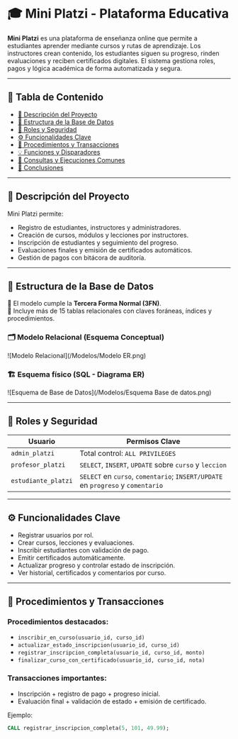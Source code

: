 # 🎓 Mini Platzi - Plataforma Educativa

**Mini Platzi** es una plataforma de enseñanza online que permite a estudiantes aprender mediante cursos y rutas de aprendizaje. Los instructores crean contenido, los estudiantes siguen su progreso, rinden evaluaciones y reciben certificados digitales. El sistema gestiona roles, pagos y lógica académica de forma automatizada y segura.

---

## 📘 Tabla de Contenido

- [🏫 Descripción del Proyecto](#-descripción-del-proyecto)
- [🧩 Estructura de la Base de Datos](#-estructura-de-la-base-de-datos)
- [🔐 Roles y Seguridad](#-roles-y-seguridad)
- [⚙️ Funcionalidades Clave](#️-funcionalidades-clave)
- [🔄 Procedimientos y Transacciones](#-procedimientos-y-transacciones)
- [💡 Funciones y Disparadores](#-funciones-y-disparadores)
- [🚀 Consultas y Ejecuciones Comunes](#-consultas-y-ejecuciones-comunes)
- [📌 Conclusiones](#-conclusiones)

---

## 🏫 Descripción del Proyecto

Mini Platzi permite:

- Registro de estudiantes, instructores y administradores.
- Creación de cursos, módulos y lecciones por instructores.
- Inscripción de estudiantes y seguimiento del progreso.
- Evaluaciones finales y emisión de certificados automáticos.
- Gestión de pagos con bitácora de auditoría.

---

## 🧩 Estructura de la Base de Datos

📌 El modelo cumple la **Tercera Forma Normal (3FN)**.  
📁 Incluye más de 15 tablas relacionales con claves foráneas, índices y procedimientos.

### 🗂️ Modelo Relacional (Esquema Conceptual)
![Modelo Relacional](/Modelos/Modelo ER.png)

### 🏗️ Esquema físico (SQL - Diagrama ER)
![Esquema de Base de Datos](/Modelos/Esquema Base de datos.png)

---

## 🔐 Roles y Seguridad

| Usuario             | Permisos Clave                                                                 |
|---------------------|--------------------------------------------------------------------------------|
| `admin_platzi`       | Total control: `ALL PRIVILEGES`                                                |
| `profesor_platzi`    | `SELECT`, `INSERT`, `UPDATE` sobre `curso` y `leccion`                         |
| `estudiante_platzi`  | `SELECT` en `curso`, `comentario`; `INSERT/UPDATE` en `progreso` y `comentario`|

---

## ⚙️ Funcionalidades Clave

- Registrar usuarios por rol.
- Crear cursos, lecciones y evaluaciones.
- Inscribir estudiantes con validación de pago.
- Emitir certificados automáticamente.
- Actualizar progreso y controlar estado de inscripción.
- Ver historial, certificados y comentarios por curso.

---

## 🔄 Procedimientos y Transacciones

### Procedimientos destacados:
- `inscribir_en_curso(usuario_id, curso_id)`
- `actualizar_estado_inscripcion(usuario_id, curso_id)`
- `registrar_inscripcion_completa(usuario_id, curso_id, monto)`
- `finalizar_curso_con_certificado(usuario_id, curso_id, nota)`

### Transacciones importantes:
- Inscripción + registro de pago + progreso inicial.
- Evaluación final + validación de estado + emisión de certificado.

Ejemplo:
```sql
CALL registrar_inscripcion_completa(5, 101, 49.99);
